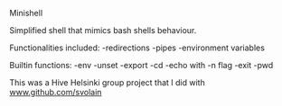Minishell

Simplified shell that mimics bash shells behaviour.

Functionalities included:
-redirections
-pipes
-environment variables

Builtin functions:
-env
-unset
-export
-cd
-echo with -n flag
-exit
-pwd

This was a Hive Helsinki group project that I did with www.github.com/svolain
